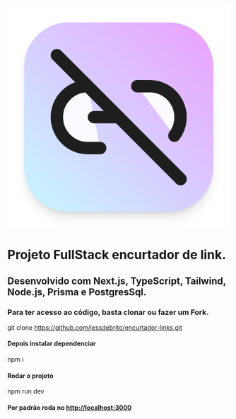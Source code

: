 ![logo](./app/favicon.ico)

# Projeto FullStack encurtador de link.
## Desenvolvido com Next.js, TypeScript, Tailwind, Node.js, Prisma e PostgresSql.


### Para ter acesso ao código, basta clonar ou fazer um Fork.

git clone https://github.com/jessdebrito/encurtador-links.git

#### Depois instalar dependenciar
npm i

#### Rodar o projeto
npm run dev

#### Por padrão roda no [http://localhost:3000](http://localhost:3000)